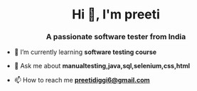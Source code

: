 <h1 align="center">Hi 👋, I'm preeti</h1>
<h3 align="center">A passionate software tester from India</h3>

- 🌱 I’m currently learning **software testing course**

- 💬 Ask me about **manualtesting,java,sql,selenium,css,html**

- 📫 How to reach me **preetidiggi6@gmail.com**



